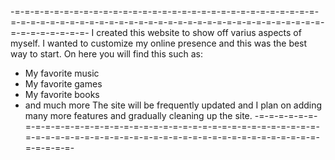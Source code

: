 -=-=-=-=-=-=-=-=-=-=-=-=-=-=-=-=-=-=-=-=-=-=-=-=-=-=-=-=-=-=-=-=-=-=-=-=-=-=-=-=-=-=-=-=-=-=-=-=-=-=-=-=-=-=-=-=-=-=-=-=-=-=-=-=-=-=-=-=-=-=-=-
I created this website to show off varius aspects of myself. I wanted to customize my online presence and this was the best way to start.
On here you will find this such as:
 - My favorite music
 - My favorite games
 - My favorite books
 - and much more
The site will be frequently updated and I plan on adding many more features and gradually cleaning up the site.
-=-=-=-=-=-=-=-=-=-=-=-=-=-=-=-=-=-=-=-=-=-=-=-=-=-=-=-=-=-=-=-=-=-=-=-=-=-=-=-=-=-=-=-=-=-=-=-=-=-=-=-=-=-=-=-=-=-=-=-=-=-=-=-=-=-=-=-=-=-=-=-
